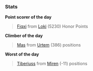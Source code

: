 

### Stats

**Point scorer of the day**
>[Fiqxi](/#/character/Loki/539962) from [Loki](/#/ranking/Loki)  (5230) Honor Points


**Climber of the day**
>[Mas](/#/character/Urtem/8187) from [Urtem](/#/ranking/Urtem)  (386) positions


**Worst of the day**
>[Tiberiuss](/#/character/Miren/9449) from [Miren](/#/ranking/Miren)  (-11) positions


